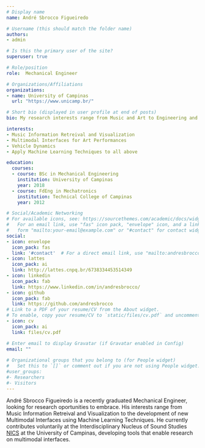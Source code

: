 ```yaml
---
# Display name
name: André Sbrocco Figueiredo

# Username (this should match the folder name)
authors:
- admin

# Is this the primary user of the site?
superuser: true

# Role/position
role:  Mechanical Engineer

# Organizations/Affiliations
organizations:
- name: University of Campinas
  url: "https://www.unicamp.br/"

# Short bio (displayed in user profile at end of posts)
bio: My research interests range from Music and Art to Engineering and Artificial Intelligence.

interests:
- Music Information Retreival and Visualization
- Multimodal Interfaces for Art Performances
- Vehicle Dynamics
- Apply Machine Learning Techniques to all above

education:
  courses:
  - course: BSc in Mechanical Engineering
    institution: University of Campinas
    year: 2018
  - course: FdEng in Mechatronics
    institution: Technical College of Campinas
    year: 2012

# Social/Academic Networking
# For available icons, see: https://sourcethemes.com/academic/docs/widgets/#icons
#   For an email link, use "fas" icon pack, "envelope" icon, and a link in the
#   form "mailto:your-email@example.com" or "#contact" for contact widget.
social:
- icon: envelope
  icon_pack: fas
  link: '#contact'  # For a direct email link, use "mailto:andresbrocco@gmail.com".
- icon: lattes
  icon_pack: ai
  link: http://lattes.cnpq.br/6738334453514349
- icon: linkedin
  icon_pack: fab
  link: https://www.linkedin.com/in/andresbrocco/
- icon: github
  icon_pack: fab
  link: https://github.com/andresbrocco
# Link to a PDF of your resume/CV from the About widget.
# To enable, copy your resume/CV to `static/files/cv.pdf` and uncomment the lines below.  
- icon: cv
  icon_pack: ai
  link: files/cv.pdf

# Enter email to display Gravatar (if Gravatar enabled in Config)
email: ""
  
# Organizational groups that you belong to (for People widget)
#   Set this to `[]` or comment out if you are not using People widget.  
#user_groups:
#- Researchers
#- Visitors
---
```


André Sbrocco Figueiredo is a recently graduated Mechanical Engineer, looking for research oportunities to embrace. His interests range from Music Information Retreival and Visualization to the development of new Multimodal Interfaces using Machine Learning Techniques. He currently contributes voluntarily at the Interdisciplinary Nucleus of Sound Studies <a href="https://www.nics.unicamp.br/">NICS</a> at the University of Campinas, developing tools that enable research on multimodal interfaces.
